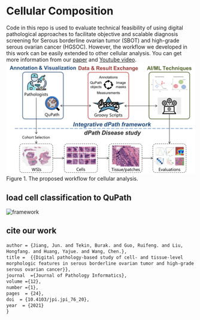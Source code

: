 # Cellular Composition
Code in this repo is used to evaluate technical feasibility of using digital pathological approaches to facilitate objective and scalable diagnosis screening for Serous borderline ovarian tumor (SBOT) and high-grade serous ovarian cancer (HGSOC).
However, the workflow we developed in this work can be easily extended to other cellular analysis.
You can get more information from our [paper]() and [Youtube video]().
![framework](./doc/framework.png)
Figure 1. The proposed workflow for cellular analysis.
## load cell classification to QuPath

![framework](./doc/cell_classification_animation_10s.gif)
## cite our work
```
author = {Jiang, Jun. and Tekin, Burak. and Guo, Ruifeng. and Liu, Hongfang. and Huang, Yajue. and Wang, Chen.},
title =  {{Digital pathology-based study of cell- and tissue-level morphologic features in serous borderline ovarian tumor and high-grade serous ovarian cancer}},
journal  ={Journal of Pathology Informatics},
volume ={12},
number ={1},
pages  = {24},
doi  = {10.4103/jpi.jpi_76_20},
year  = {2021}
}
```
